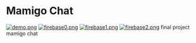 # Mamigo Chat
[![demo.png](https://i.postimg.cc/5yfGdSDL/demo.png)](https://postimg.cc/Q9nSc18d)
[![firebase0.png](https://i.postimg.cc/TYYStQVX/firebase0.png)](https://postimg.cc/LhwNXtQy)
[![firebase1.png](https://i.postimg.cc/V6WGRb56/firebase1.png)](https://postimg.cc/jwC4q2H0)
[![firebase2.png](https://i.postimg.cc/dt1H23Fs/firebase2.png)](https://postimg.cc/c6pBZs62)
 final project mamigo chat
